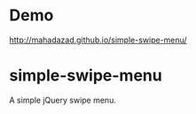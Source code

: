 Demo
=====
http://mahadazad.github.io/simple-swipe-menu/

simple-swipe-menu
=================

A simple jQuery swipe menu.
